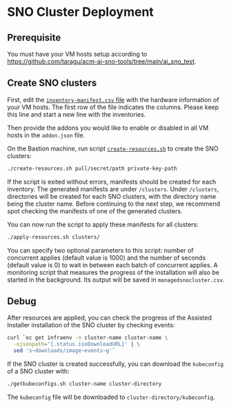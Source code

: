 # SNO Cluster Deployment

## Prerequisite
You must have your VM hosts setup according to https://github.com/taragu/acm-ai-sno-tools/tree/main/ai_sno_test.

## Create SNO clusters
First, edit the [`inventory-manifest.csv` file](https://github.com/open-cluster-management/acm-ai-sno-tools/blob/main/clusterdeployment/inventory-manifest.csv) with the hardware information of your VM hosts. The first row of the file indicates the columns. Please keep this line and start a new line with the inventories.

Then provide the addons you would like to enable or disabled in all VM hosts in the `addon.json` file.

On the Bastion machine, run script [`create-resources.sh`](https://github.com/open-cluster-management/acm-ai-sno-tools/blob/main/clusterdeployment/create-resources.sh) to create the SNO clusters:
```sh
./create-resources.sh pull/secret/path private-key-path
```

If the script is exited without errors, manifests should be created for each inventory. The generated manifests are under `/clusters`. Under `/clusters`, directories will be created for each SNO clusters, with the directory name being the cluster name. Before continuing to the next step, we recommend spot checking the manifests of one of the generated clusters.

You can now run the script to apply these manifests for all clusters:
```sh
./apply-resources.sh clusters/
```
You can specify two optional parameters to this script: number of concurrent applies (default value is 1000) and the number of seconds (default value is 0) to wait in between each batch of concurrent applies. A monitoring script that measures the progress of the installation will also be started in the background. Its output will be saved in `managedsnocluster.csv`.

## Debug

After resources are applied, you can check the progress of the Assisted Installer installation of the SNO cluster by checking events:
```sh
curl `oc get infraenv -n cluster-name cluster-name \
  -ojsonpath='{.status.isoDownloadURL}' | \
  sed 's~downloads/image~events~g'`
```

If the SNO cluster is created successfully, you can download the `kubeconfig` of a SNO cluster with:
```sh
./getkubeconfigs.sh cluster-name cluster-directory
```
The `kubeconfig` file will be downloaded to `cluster-directory/kubeconfig`.